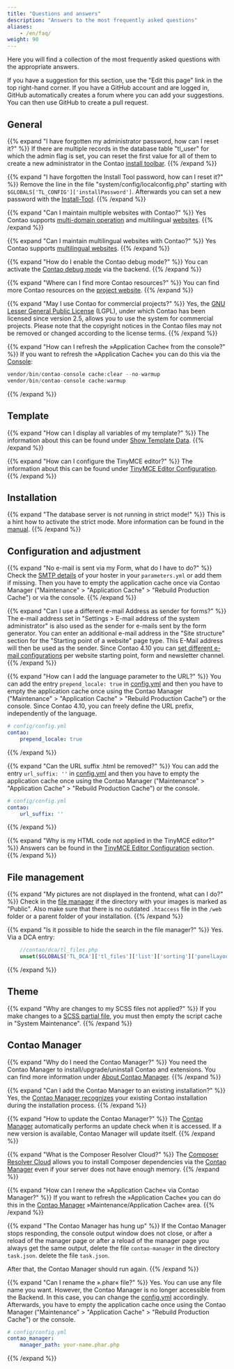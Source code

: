 ```yaml
---
title: "Questions and answers"
description: "Answers to the most frequently asked questions"
aliases:
    - /en/faq/
weight: 90
---
```


Here you will find a collection of the most frequently asked questions with the appropriate answers.

If you have a suggestion for this section, use the "Edit this page" link in the top right-hand corner.
If you have a GitHub account and are logged in, GitHub automatically creates a forum where you can add your suggestions. 
You can then use GitHub to create a pull request.


## General

{{% expand "I have forgotten my administrator password, how can I reset it?" %}}
If there are multiple records in the database table "tl_user" for which the admin flag is set, you can reset the first 
value for all of them to create a new administrator in the Contao [install toolbar](/en/installation/contao-installtool/).
{{% /expand %}}

{{% expand "I have forgotten the Install Tool password, how can I reset it?" %}}
Remove the line in the file "system/config/localconfig.php" starting with `$GLOBALS['TL_CONFIG']['installPassword']`. 
Afterwards you can set a new password with the [Install-Tool](/en/installation/contao-installtool/).
{{% /expand %}}

{{% expand "Can I maintain multiple websites with Contao?" %}}
Yes Contao supports [multi-domain operation](/en/layout/site-structure/multi-domain-operation/) and 
multilingual [websites](/en/layout/site-structure/multilingual-websites/).
{{% /expand %}}

{{% expand "Can I maintain multilingual websites with Contao?" %}}
Yes Contao supports [multilingual websites](/en/layout/site-structure/multilingual-websites/).
{{% /expand %}}

{{% expand "How do I enable the Contao debug mode?" %}}
You can activate the [Contao debug mode](/en/system/debug-mode/) via the backend.
{{% /expand %}}

{{% expand "Where can I find more Contao resources?" %}}
You can find more Contao resources on the [project website](https://contao.org/en/network.html).
{{% /expand %}}

{{% expand "May I use Contao for commercial projects?" %}}
Yes, the [GNU Lesser General Public License](https://www.gnu.org/licenses/old-licenses/lgpl-2.1.html) (LGPL), 
under which Contao has been licensed since version 2.5, allows you to use the system for commercial projects. 
Please note that the copyright notices in the Contao files may not be removed or changed according to the license terms.
{{% /expand %}}

{{% expand "How can I refresh the »Application Cache« from the console?" %}}
If you want to refresh the »Application Cache« you can do this via the 
[Console](https://docs.contao.org/dev/reference/commands/): 

```php
vendor/bin/contao-console cache:clear --no-warmup
vendor/bin/contao-console cache:warmup
```
{{% /expand %}}



## Template

{{% expand "How can I display all variables of my template?" %}}
The information about this can be found under [Show Template Data](/en/layout/templates/template-data/).
{{% /expand %}}

{{% expand "How can I configure the TinyMCE editor?" %}}
The information about this can be found under [TinyMCE Editor Configuration](/en/guides/tinymce-configuration/).
{{% /expand %}}


## Installation

{{% expand "The database server is not running in strict mode!" %}}
This is a hint how to activate the strict mode. More information can be found in 
the [manual](https://docs.contao.org/manual/en/installation/system-requirements/).
{{% /expand %}}


## Configuration and adjustment

{{% expand "No e-mail is sent via my Form, what do I have to do?" %}}
Check the [SMTP details](/en/system/settings/#e-mail-sending-configuration) of your hoster in your `parameters.yml` or add them if missing.
Then you have to empty the application cache once via Contao Manager ("Maintenance" &gt; "Application Cache" &gt; "Rebuild Production Cache") 
or via the console.
{{% /expand %}}

{{% expand "Can I use a different e-mail Address as sender for forms?" %}}
The e-mail address set in "Settings &gt; E-mail address of the system administrator" is also used as the sender for e-mails sent by the form generator. 
You can enter an additional e-mail address in the "Site structure" section for the "Starting point of a website" page type. 
This E-Mail address will then be used as the sender.
Since Contao 4.10 you can [set different e-mail configurations](/en/system/settings/#different-e-mail-configurations-and-sender-addresses) per website starting point, form and newsletter channel.
{{% /expand %}}

{{% expand "How can I add the language parameter to the URL?" %}}
You can add the entry `prepend_locale: true` in [config.yml](/en/system/settings/#config-yml) and then you have to 
empty the application cache once using the Contao Manager ("Maintenance" &gt; "Application Cache" &gt; "Rebuild Production Cache") or the console.
Since Contao 4.10, you can freely define the URL prefix, independently of the language.
```yml
# config/config.yml
contao:
    prepend_locale: true
```
{{% /expand %}}

{{% expand "Can the URL suffix .html be removed?" %}}
You can add the entry `url_suffix: ''` in [config.yml](/en/system/settings/#config-yml) and then you have to 
empty the application cache once using the Contao Manager ("Maintenance" &gt; "Application Cache" &gt; "Rebuild Production Cache") or the console. 
```yml
# config/config.yml
contao:
    url_suffix: ''
```
{{% /expand %}}

{{% expand "Why is my HTML code not applied in the TinyMCE editor?" %}}
Answers can be found in the [TinyMCE Editor Configuration](/en/guides/tinymce-configuration/) section.
{{% /expand %}}


## File management

{{% expand "My pictures are not displayed in the frontend, what can I do?" %}}
Check in the [file manager](/en/file-manager/) if the directory with your images is marked as "Public". Also make sure that there is no outdated `.htaccess` file in the `/web` folder or a parent folder of your installation.
{{% /expand %}}

{{% expand "Is it possible to hide the search in the file manager?" %}}
Yes. Via a DCA entry:

```php
    //contao/dca/tl_files.php
    unset($GLOBALS['TL_DCA']['tl_files']['list']['sorting']['panelLayout']);
```
{{% /expand %}}


## Theme

{{% expand "Why are changes to my SCSS files not applied?" %}}
If you make changes to a [SCSS partial file](/en/guides/sass-less-integration/), 
you must then empty the script cache in "System Maintenance". 
{{% /expand %}}


## Contao Manager

{{% expand "Why do I need the Contao Manager?" %}}
You need the Contao Manager to install/upgrade/uninstall Contao and extensions. You can find more information 
under [About Contao Manager](/en/installation/contao-manager/).
{{% /expand %}}

{{% expand "Can I add the Contao Manager to an existing installation?" %}}
Yes, the [Contao Manager recognizes](/en/installation/contao-manager/#can-contao-manager-be-added-to-an-existing-installation) 
your existing Contao installation during the installation process. 
{{% /expand %}}

{{% expand "How to update the Contao Manager?" %}}
The [Contao Manager](/en/installation/contao-manager/#how-to-update-the-contao-manager) automatically performs 
an update check when it is accessed. If a new version is available, Contao Manager will update itself.
{{% /expand %}}

{{% expand "What is the Composer Resolver Cloud?" %}}
The [Composer Resolver Cloud](https://composer-resolver.cloud/) allows you to install Composer dependencies 
via the [Contao Manager](/en/installation/contao-manager/) even if your server does not have enough memory.
{{% /expand %}}

{{% expand "How can I renew the »Application Cache« via Contao Manager?" %}}
If you want to refresh the »Application Cache« you can do this in the 
[Contao Manager](/en/installation/contao-manager/) »Maintenance/Application Cache« area.
{{% /expand %}}

{{% expand "The Contao Manager has hung up" %}}
If the Contao Manager stops responding, the console output window does not close, or after a reload of the manager page
or after a reload of the manager page you always get the same output, delete the file `contao-manager` in the directory `task.json`.
delete the file `task.json`.

After that, the Contao Manager should run again.
{{% /expand %}}

{{% expand "Can I rename the ».phar« file?" %}}
Yes. You can use any file name you want. However, the Contao Manager is no longer accessible from the Backend. 
In this case, you can change the [config.yml](/en/system/settings/#config-yml) accordingly. Afterwards, you have to empty the application cache 
once using the Contao Manager ("Maintenance" &gt; "Application Cache" &gt; "Rebuild Production Cache") or the console.
```yml
# config/config.yml
contao_manager:
    manager_path: your-name.phar.php
```
{{% /expand %}}
